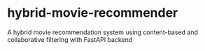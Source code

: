# hybrid-movie-recommender
A hybrid movie recommendation system using content-based and collaborative filtering with FastAPI backend

